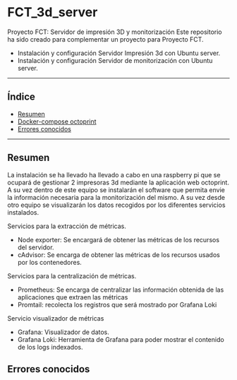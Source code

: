 # FCT_3d_server
Proyecto FCT: Servidor de impresión 3D y monitorización
Este repositorio ha sido creado para complementar un proyecto para Proyecto FCT. 


* Instalación y configuración Servidor Impresión 3d con Ubuntu server. 
* Instalación y configuración Servidor de monitorización con Ubuntu server.
-----

## Índice

* [Resumen](#Resumen)
* [Docker-compose octoprint](#Docker-compose_octoprint)
* [Errores conocidos](#errores-conocidos)

-----

## Resumen
La instalación se ha llevado ha llevado a cabo en una raspberry pi que se ocupará de gestionar 2 impresoras 3d mediante la aplicación web octoprint.
A su vez dentro de este equipo se instalarán el software que permita envie la información necesaria para la monitorización del mismo. 
A su vez desde otro equipo se visualizarán los datos recogidos por los diferentes servicios instalados.

Servicios para la extracción de métricas.
* Node exporter: Se encargará de obtener las métricas de los recursos del servidor.
* cAdvisor: Se encarga de obtener las métricas de los recursos usados por los contenedores.


Servicios para la centralización de métricas.
- Prometheus: Se encarga de centralizar las información obtenida de las aplicaciones que extraen las métricas
- Promtail: recolecta los registros que será mostrado por Grafana Loki

Servicio visualizador de métricas
* Grafana: Visualizador de datos.
* Grafana Loki: Herramienta de Grafana para poder mostrar el contenido de los logs indexados.


## Errores conocidos
